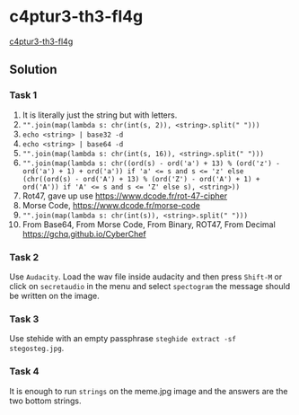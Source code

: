 # c4ptur3-th3-fl4g

[c4ptur3-th3-fl4g](https://tryhackme.com/room/)

## Solution

### Task 1

1. It is literally just the string but with letters.
2. `"".join(map(lambda s: chr(int(s, 2)), <string>.split(" ")))`
3. `echo <string> | base32 -d`
4. `echo <string> | base64 -d`
5. `"".join(map(lambda s: chr(int(s, 16)), <string>.split(" ")))`
6. `"".join(map(lambda s: chr((ord(s) - ord('a') + 13) % (ord('z') - ord('a') + 1) + ord('a')) if 'a' <= s and s <= 'z' else (chr((ord(s) - ord('A') + 13) % (ord('Z') - ord('A') + 1) + ord('A')) if 'A' <= s and s <= 'Z' else s), <string>))`
7. Rot47, gave up use https://www.dcode.fr/rot-47-cipher
8. Morse Code, https://www.dcode.fr/morse-code
9. `"".join(map(lambda s: chr(int(s)), <string>.split(" ")))`
10. From Base64, From Morse Code, From Binary, ROT47, From Decimal https://gchq.github.io/CyberChef

### Task 2

Use `Audacity`. Load the wav file inside audacity and then press `Shift-M` or
click on `secretaudio` in the menu and select `spectogram` the message should
be written on the image.

### Task 3

Use stehide with an empty passphrase `steghide extract -sf stegosteg.jpg`.

### Task 4

It is enough to run `strings` on the meme.jpg image and the answers are the two
bottom strings.

